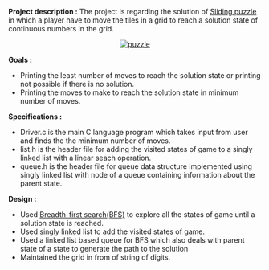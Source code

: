 
**Project description :**
The project is regarding the solution of [Sliding puzzle](https://en.wikipedia.org/wiki/Sliding_puzzle) in which a player have to move the tiles in a grid to reach a solution state of continuous numbers in the grid.
<center><a href="https://imgbb.com/"><img src="https://i.ibb.co/M1VK3Tx/puzzle.gif" alt="puzzle" border="0"></a></center>

**Goals :**

 - Printing the least number of moves to reach the solution state or printing not possible if there is no solution.
 - Printing the moves to make to reach the solution state in minimum number of moves.

**Specifications :**

 - Driver.c is the main C language program which takes input from user and finds the the minimum number of moves.
 - list.h is the header file for adding the visited states of game to a singly linked list with a linear seach operation.
 - queue.h is the header file for queue data structure implemented using singly linked list with node of a queue containing information about the parent state.

**Design :**

 - Used [Breadth-first search(BFS)](https://en.wikipedia.org/wiki/Breadth-first_search) to explore all the states of game until a solution state is reached.
 - Used singly linked list to add the visited states of game.
 - Used a linked list based queue for BFS which also deals with parent state of a state to generate the path to the solution
 - Maintained the grid in from of string of digits.
